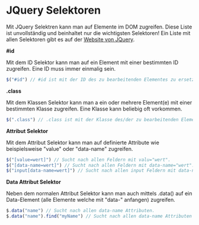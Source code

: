 # JQuery Selektoren

Mit JQuery Selektren kann man auf Elemente im DOM zugreifen. Diese Liste ist unvollständig und beinhaltet nur die wichtigsten Selektoren! Ein Liste mit allen Selektoren gibt es auf der [Website von JQuery](https://api.jquery.com/category/selectors/).

**#id**


Mit dem ID Selektor kann man auf ein Element mit einer bestimmten ID zugreifen. Eine ID muss immer einmalig sein.
```javascript
$("#id") // #id ist mit der ID des zu bearbeitenden Elementes zu ersetzen.
```

**.class**


Mit dem Klassen Selektor kann man a ein oder mehrere Element(e) mit einer bestimmten Klasse zugreifen. Eine Klasse kann beliebig oft vorkommen.
```javascript
$(".class") // .class ist mit der Klasse des/der zu bearbeitenden Elemente(s) zu ersetzen.
```

**Attribut Selektor**


Mit dem Attribut Selektor kann man auf definierte Attribute wie beispielsweise "value" oder "data-name" zugreifen.
```javascript
$("[value=wert]") // Sucht nach allen Feldern mit valu="wert".
$("[data-name=wert]") // Sucht nach allen Feldern mit data-name="wert".
$("input[data-name=wert]") // Sucht nach allen input Feldern mit data-name="wert".
```



**Data Attribut Selektor**


Neben dem normalen Attribut Selektor kann man auch mittels .data() auf ein Data-Element (alle Elemente welche mit "data-" anfangen) zugreifen.
```javascript
$.data("name") // Sucht nach allen data-name Attributen.
$.data("name").find("myName") // Sucht nach allen data-name Attributen mit dem Wert "myName"
```